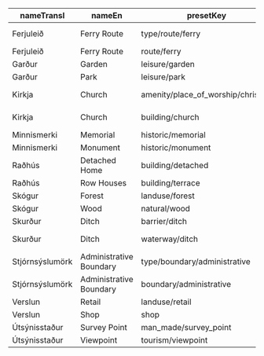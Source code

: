 |nameTransl|nameEn|presetKey|searchable|icon|tags0|tags1|tags2|tags3|tags4|geometryArea|geometryLine|geometryPoint|geometryVertex|geometryRelation|
| ------ | ------ | ------ | ------ | ------ | ------ | ------ | ------ | ------ | ------ | ------ | ------ | ------ | ------ | ------ |
|Ferjuleið|Ferry Route|type/route/ferry| |route-ferry|type=route|route=ferry| | | | | | | |relation|
|Ferjuleið|Ferry Route|route/ferry| |ferry|route=ferry| | | | | |line| | | |
|Garður|Garden|leisure/garden| |garden|leisure=garden| | | | |area| |point|vertex| |
|Garður|Park|leisure/park| |park|leisure=park| | | | |area| |point| | |
|Kirkja|Church|amenity/place_of_worship/christian| |religious-christian|amenity=place_of_worship|religion=christian| | | |area| |point| | |
|Kirkja|Church|building/church| |place-of-worship|building=church| | | | |area| |point| | |
|Minnismerki|Memorial|historic/memorial| |monument|historic=memorial| | | | |area| |point|vertex| |
|Minnismerki|Monument|historic/monument| |monument|historic=monument| | | | |area| |point|vertex| |
|Raðhús|Detached Home|building/detached| |building|building=detached| | | | |area| |point| | |
|Raðhús|Row Houses|building/terrace| |building|building=terrace| | | | |area| |point| | |
|Skógur|Forest|landuse/forest| |park2|landuse=forest| | | | |area| |point| | |
|Skógur|Wood|natural/wood| |park2|natural=wood| | | | |area| |point| | |
|Skurður|Ditch|barrier/ditch| | |barrier=ditch| | | | |area|line| | | |
|Skurður|Ditch|waterway/ditch| |waterway-ditch|waterway=ditch| | | | | |line| | | |
|Stjórnsýslumörk|Administrative Boundary|type/boundary/administrative| |boundary|type=boundary|boundary=administrative| | | | | | | |relation|
|Stjórnsýslumörk|Administrative Boundary|boundary/administrative| | |boundary=administrative| | | | | |line| | | |
|Verslun|Retail|landuse/retail| |shop|landuse=retail| | | | |area| |point| | |
|Verslun|Shop|shop| |shop|shop=*| | | | |area| |point| | |
|Útsýnisstaður|Survey Point|man_made/survey_point| |monument|man_made=survey_point| | | | | | |point|vertex| |
|Útsýnisstaður|Viewpoint|tourism/viewpoint| | |tourism=viewpoint| | | | | | |point|vertex| |
